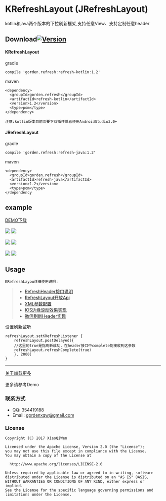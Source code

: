 # KRefreshLayout (JRefreshLayout)
kotlin和java两个版本的下拉刷新框架,支持任意View、支持定制任意header
## Download[![Version](https://img.shields.io/badge/release-1.2-green.svg)](https://github.com/XiaoQiWen/KRefreshLayout/releases)
#### KRefreshLayout
gradle
```
compile 'gorden.refresh:refresh-kotlin:1.2'
```
maven
```
<dependency>
  <groupId>gorden.refresh</groupId>
  <artifactId>refresh-kotlin</artifactId>
  <version>1.2</version>
  <type>pom</type>
</dependency>
```
``注意:kotlin版本目前需要下载插件或者使用AndroidStudio3.0+``</br>
#### JRefreshLayout
gradle
```
compile 'gorden.refresh:refresh-java:1.2'
```
maven
```
<dependency>
  <groupId>gorden.refresh</groupId>
  <artifactId>refresh-java</artifactId>
  <version>1.2</version>
  <type>pom</type>
</dependency
```
## example
[DEMO下载](https://github.com/XiaoQiWen/Resources/raw/master/KRefreshLayout/demo1.2.apk)</br></br>
![](https://github.com/XiaoQiWen/Resources/raw/master/KRefreshLayout/gif0.gif)
![](https://github.com/XiaoQiWen/Resources/raw/master/KRefreshLayout/gif1.gif)
</br></br>
![](https://github.com/XiaoQiWen/Resources/raw/master/KRefreshLayout/gif2.gif)
![](https://github.com/XiaoQiWen/Resources/raw/master/KRefreshLayout/gif3.gif)
</br></br>
![](https://github.com/XiaoQiWen/Resources/raw/master/KRefreshLayout/gif4.gif)
![](https://github.com/XiaoQiWen/Resources/raw/master/KRefreshLayout/gif5.gif)
## Usage
``KRefreshLayou详细使用说明:``
>* [RefreshHeader接口说明](https://github.com/XiaoQiWen/KRefreshLayout/wiki/RefreshHeader%E6%96%B9%E6%B3%95%E8%AF%B4%E6%98%8E)
>* [RefreshLayout开放Api](https://github.com/XiaoQiWen/KRefreshLayout/wiki/RefreshLayout%E5%BC%80%E6%94%BEApi)
>* [XML参数配置](https://github.com/XiaoQiWen/KRefreshLayout/wiki/RefreshHeader-XML%E5%8F%AF%E9%85%8D%E7%BD%AE%E5%8F%82%E6%95%B0)
>* [IOS边缘滚动效果实现](https://github.com/XiaoQiWen/KRefreshLayout/wiki/%E4%BB%BFIos%E8%BE%B9%E7%BC%98%E6%BB%9A%E5%8A%A8%E6%95%88%E6%9E%9C)
>* [微信刷新Header实现](https://github.com/XiaoQiWen/KRefreshLayout/wiki/%E5%BE%AE%E4%BF%A1%E5%88%B7%E6%96%B0Header%E5%AE%9E%E7%8E%B0)

设置刷新监听
```
refreshLayout.setKRefreshListener {
    refreshLayout.postDelayed({
    //这里的true是指刷新成功，在header接口中complete能接收到这参数
    refreshLayout.refreshComplete(true)
    }, 2000)
}
```
---
[关于加载更多](https://github.com/XiaoQiWen/KRefreshLayout/blob/master/LoadMore.md)</br></br>
更多请参考Demo
### 联系方式
* QQ:   354419188
* Email:    gordenxqw@gmail.com

### License
    Copyright (C) 2017 XiaoQiWen

    Licensed under the Apache License, Version 2.0 (the "License");
    you may not use this file except in compliance with the License.
    You may obtain a copy of the License at

      http://www.apache.org/licenses/LICENSE-2.0

    Unless required by applicable law or agreed to in writing, software
    distributed under the License is distributed on an "AS IS" BASIS,
    WITHOUT WARRANTIES OR CONDITIONS OF ANY KIND, either express or implied.
    See the License for the specific language governing permissions and
    limitations under the License.
